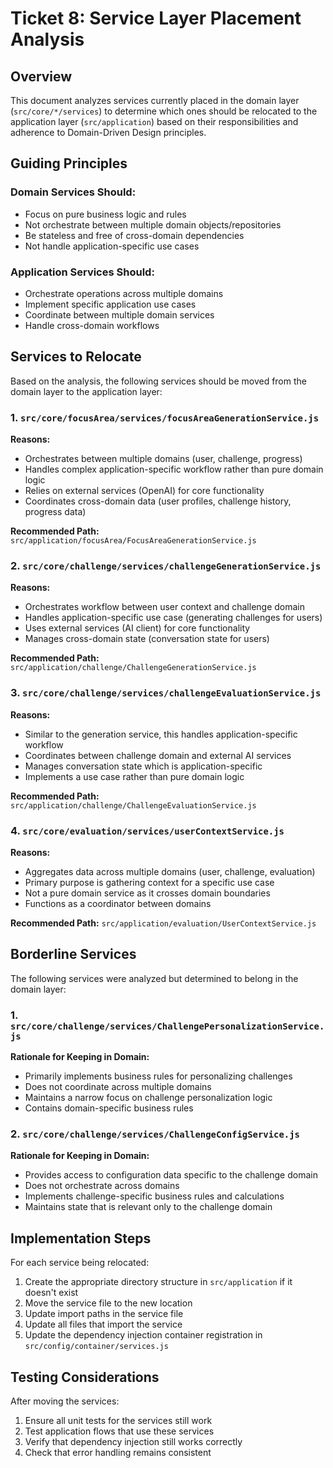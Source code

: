 # Ticket 8: Service Layer Placement Analysis

## Overview
This document analyzes services currently placed in the domain layer (`src/core/*/services`) to determine which ones should be relocated to the application layer (`src/application`) based on their responsibilities and adherence to Domain-Driven Design principles.

## Guiding Principles

### Domain Services Should:
- Focus on pure business logic and rules
- Not orchestrate between multiple domain objects/repositories
- Be stateless and free of cross-domain dependencies
- Not handle application-specific use cases

### Application Services Should:
- Orchestrate operations across multiple domains
- Implement specific application use cases
- Coordinate between multiple domain services
- Handle cross-domain workflows

## Services to Relocate

Based on the analysis, the following services should be moved from the domain layer to the application layer:

### 1. `src/core/focusArea/services/focusAreaGenerationService.js`

**Reasons:**
- Orchestrates between multiple domains (user, challenge, progress)
- Handles complex application-specific workflow rather than pure domain logic
- Relies on external services (OpenAI) for core functionality
- Coordinates cross-domain data (user profiles, challenge history, progress data)

**Recommended Path:** `src/application/focusArea/FocusAreaGenerationService.js`

### 2. `src/core/challenge/services/challengeGenerationService.js`

**Reasons:**
- Orchestrates workflow between user context and challenge domain
- Handles application-specific use case (generating challenges for users)
- Uses external services (AI client) for core functionality
- Manages cross-domain state (conversation state for users)

**Recommended Path:** `src/application/challenge/ChallengeGenerationService.js`

### 3. `src/core/challenge/services/challengeEvaluationService.js`

**Reasons:**
- Similar to the generation service, this handles application-specific workflow
- Coordinates between challenge domain and external AI services
- Manages conversation state which is application-specific
- Implements a use case rather than pure domain logic

**Recommended Path:** `src/application/challenge/ChallengeEvaluationService.js`

### 4. `src/core/evaluation/services/userContextService.js`

**Reasons:**
- Aggregates data across multiple domains (user, challenge, evaluation)
- Primary purpose is gathering context for a specific use case
- Not a pure domain service as it crosses domain boundaries
- Functions as a coordinator between domains

**Recommended Path:** `src/application/evaluation/UserContextService.js`

## Borderline Services

The following services were analyzed but determined to belong in the domain layer:

### 1. `src/core/challenge/services/ChallengePersonalizationService.js`

**Rationale for Keeping in Domain:**
- Primarily implements business rules for personalizing challenges
- Does not coordinate across multiple domains
- Maintains a narrow focus on challenge personalization logic
- Contains domain-specific business rules

### 2. `src/core/challenge/services/ChallengeConfigService.js`

**Rationale for Keeping in Domain:**
- Provides access to configuration data specific to the challenge domain
- Does not orchestrate across domains
- Implements challenge-specific business rules and calculations
- Maintains state that is relevant only to the challenge domain

## Implementation Steps

For each service being relocated:

1. Create the appropriate directory structure in `src/application` if it doesn't exist
2. Move the service file to the new location
3. Update import paths in the service file
4. Update all files that import the service
5. Update the dependency injection container registration in `src/config/container/services.js`

## Testing Considerations

After moving the services:

1. Ensure all unit tests for the services still work
2. Test application flows that use these services
3. Verify that dependency injection still works correctly
4. Check that error handling remains consistent 